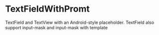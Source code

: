# TextFieldWithPromt
TextField and TextView with an Android-style placeholder. TextField also support input-mask and input-mask with template

